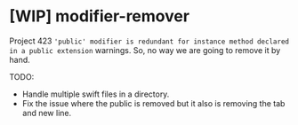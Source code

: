 # [WIP] modifier-remover

Project 423 `'public' modifier is redundant for instance method declared in a public extension` warnings.  So, no way we are going to remove it by hand.

TODO: 
* Handle multiple swift files in a directory.
* Fix the issue where the public is removed but it also is removing the tab and new line.

